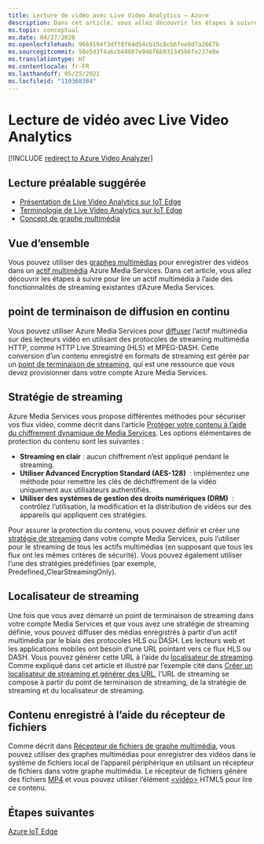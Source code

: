 ```yaml
---
title: Lecture de vidéo avec Live Video Analytics – Azure
description: Dans cet article, vous allez découvrir les étapes à suivre pour lire un actif multimédia à l’aide des fonctionnalités de streaming existantes d’Azure Media Services.
ms.topic: conceptual
ms.date: 04/27/2020
ms.openlocfilehash: 9669194f3dff8f64d54cb15c8cb6fee0d7a2667b
ms.sourcegitcommit: 58e5d3f4a6cb44607e946f6b931345b6fe237e0e
ms.translationtype: HT
ms.contentlocale: fr-FR
ms.lasthandoff: 05/25/2021
ms.locfileid: "110368384"
---
```

# <a name="video-playback-with-live-video-analytics"></a>Lecture de vidéo avec Live Video Analytics

[!INCLUDE [redirect to Azure Video Analyzer](./includes/redirect-video-analyzer.md)]

## <a name="suggested-pre-reading"></a>Lecture préalable suggérée 

* [Présentation de Live Video Analytics sur IoT Edge](overview.md)
* [Terminologie de Live Video Analytics sur IoT Edge](terminology.md)
* [Concept de graphe multimédia](media-graph-concept.md)

## <a name="overview"></a>Vue d’ensemble  

Vous pouvez utiliser des [graphes multimédias](media-graph-concept.md) pour enregistrer des vidéos dans un [actif multimédia](terminology.md#asset) Azure Media Services. Dans cet article, vous allez découvrir les étapes à suivre pour lire un actif multimédia à l’aide des fonctionnalités de streaming existantes d’Azure Media Services.

## <a name="streaming-endpoint"></a>point de terminaison de diffusion en continu 

Vous pouvez utiliser Azure Media Services pour [diffuser](terminology.md#streaming) l’actif multimédia sur des lecteurs vidéo en utilisant des protocoles de streaming multimédia HTTP, comme HTTP Live Streaming (HLS) et MPEG-DASH. Cette conversion d’un contenu enregistré en formats de streaming est gérée par un [point de terminaison de streaming](../latest/stream-streaming-endpoint-concept.md), qui est une ressource que vous devez provisionner dans votre compte Azure Media Services.

## <a name="streaming-policy"></a>Stratégie de streaming 

Azure Media Services vous propose différentes méthodes pour sécuriser vos flux vidéo, comme décrit dans l’article [Protéger votre contenu à l’aide du chiffrement dynamique de Media Services](../latest/drm-content-protection-concept.md). Les options élémentaires de protection du contenu sont les suivantes :

* **Streaming en clair** : aucun chiffrement n’est appliqué pendant le streaming.
* **Utiliser Advanced Encryption Standard (AES-128)**  : implémentez une méthode pour remettre les clés de déchiffrement de la vidéo uniquement aux utilisateurs authentifiés.
* **Utiliser des systèmes de gestion des droits numériques (DRM)**  : contrôlez l’utilisation, la modification et la distribution de vidéos sur des appareils qui appliquent ces stratégies.

Pour assurer la protection du contenu, vous pouvez définir et créer une [stratégie de streaming](../latest/stream-streaming-policy-concept.md) dans votre compte Media Services, puis l’utiliser pour le streaming de tous les actifs multimédias (en supposant que tous les flux ont les mêmes critères de sécurité). Vous pouvez également utiliser l’une des stratégies prédéfinies (par exemple, Predefined_ClearStreamingOnly).

## <a name="streaming-locator"></a>Localisateur de streaming  

Une fois que vous avez démarré un point de terminaison de streaming dans votre compte Media Services et que vous avez une stratégie de streaming définie, vous pouvez diffuser des médias enregistrés à partir d’un actif multimédia par le biais des protocoles HLS ou DASH. Les lecteurs web et les applications mobiles ont besoin d’une URL pointant vers ce flux HLS ou DASH. Vous pouvez générer cette URL à l’aide du [localisateur de streaming](../latest/stream-streaming-locators-concept.md). Comme expliqué dans cet article et illustré par l’exemple cité dans [Créer un localisateur de streaming et générer des URL](../latest/create-streaming-locator-build-url.md), l’URL de streaming se compose à partir du point de terminaison de streaming, de la stratégie de streaming et du localisateur de streaming.

## <a name="content-recorded-using-file-sink"></a>Contenu enregistré à l’aide du récepteur de fichiers  

Comme décrit dans [Récepteur de fichiers de graphe multimédia](media-graph-concept.md#file-sink), vous pouvez utiliser des graphes multimédias pour enregistrer des vidéos dans le système de fichiers local de l’appareil périphérique en utilisant un récepteur de fichiers dans votre graphe multimédia. Le récepteur de fichiers génère des fichiers [MP4](https://developer.mozilla.org/docs/Web/Media/Formats/Containers#MP4) et vous pouvez utiliser l’élément [&lt;vidéo&gt;](https://developer.mozilla.org/docs/Web/HTML/Element/video) HTML5 pour lire ce contenu. 

## <a name="next-steps"></a>Étapes suivantes

[Azure IoT Edge](../../iot-edge/index.yml)
<!--
## Next steps

[Playback recording](playback-recording-how-to.md)
-->
